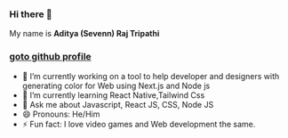 
<!--
**TheSevenn/TheSevenn** is a ✨ _special_ ✨ repository because its `README.md` (this file) appears on your GitHub profile.

Here are some ideas to get you started:
-->
### Hi there 👋
My name is **Aditya (Sevenn) Raj Tripathi** 
###   **[goto github profile](https://github.com/TheSevenn "profile")**
- 🔭 I’m currently working on a tool to help developer and designers with generating color for Web using Next.js and Node js
- 🌱 I’m currently learning React Native,Tailwind Css
- 💬 Ask me about Javascript, React JS, CSS, Node JS
  <!-- - 📫 How to reach me: ...  -->
- 😄 Pronouns: He/Him
- ⚡ Fun fact: I love video games and Web development the same.

